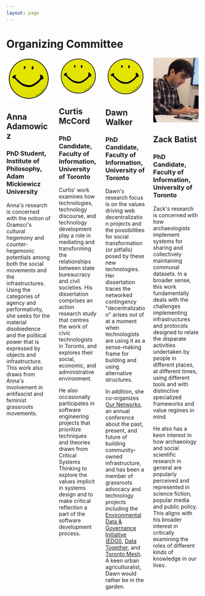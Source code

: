 ```yaml
---
layout: page
---
```


# Organizing Committee

<div class="container">
  <div class="columns">
    <div class="column col-3">
<img src="assets/smiley.jpg">
<h2>Anna Adamowicz</h2>
<h3>PhD Student, Institute of Philosophy, Adam Mickiewicz University</h3>
<p>
Anna's research is concerned with the notion of Gramsci's cultural hegemony and counter-hegemonic potentials among both the social movements and the infrastructures. Using the categories of agency and performativity, she seeks for the material disobiedence and the political power that is expressed by objects and infrastructure. This work also draws from Anna's involvement in antifascist and feminist grassroots movements.</p>
</div>

<div class="column col-3">
<img src="assets/smiley.jpg">
<h2>Curtis McCord</h2>
<h3>PhD Candidate, Faculty of Information, University of Toronto</h3>
<p>Curtis' work examines how technologies, technology discourse, and technology development play a role in mediating and transforming the relationships between state bureaucracy and civil societies. His dissertation comprises an action research study that centres the work of civic technologists in Toronto, and explores their social, economic, and administrative environment.</p>

<p>He also occasionally participates in software engineering projects that prioritize techniques and theories drawn from Critical Systems Thinking to explore the values implicit in systems design and to make critical reflection a part of the software development process.</p>
</div>

<div class="column col-3">
<img src="assets/smiley.jpg">
<h2>Dawn Walker</h2>
<h3>PhD Candidate, Faculty of Information, University of Toronto</h3>
<p>Dawn's research focus is on the values driving web decentralization projects and the possibilities for social transformation (or pitfalls) posed by these new technologies. Her dissertation traces the networked contingency "decentralization" arises out of at a moment when technologists are using it as a sense-making frame for building and using alternative structures.</p>

<p>In addition, she co-organizes <a href="https://ournetworks.ca/">Our Networks</a>, an annual conference about the past, present, and future of building community-owned infrastructure, and has been a member of grassroots advocacy and technology projects including the <a href="https://envirodatagov.org/">Environmental Data & Governance Initiative (EDGI)</a>, <a href="https://datatogether.org/">Data Together</a>, and <a href="https://tomesh.net/">Toronto Mesh</a>. A keen urban agriculturalist, Dawn would rather be in the garden.</p>

</div>

<div class="column col-3">
<img src="assets/zack.jpg">
<h2>Zack Batist</h2>
<h3>PhD Candidate, Faculty of Information, University of Toronto</h3>
<p>Zack's research is concerned with how archaeologists implement systems for sharing and collectively maintaining communal datasets. In a broader sense, this work fundamentally deals with the challenges implementing infrastructures and protocols designed to relate the disparate activities undertaken by people in different places, at different times, using different tools and with distinctive specialized frameworks and value regimes in mind.</p>

<p>He also has a keen interest in how archaeology and social scientific research in general are popularly perceived and represented in science fiction, popular media and public policy. This aligns with his broader interest in critically examining the roles of different kinds of knowledge in our lives.</p>
</div>

  </div>
</div>


